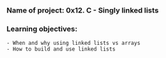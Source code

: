 ### Name of project: 0x12. C - Singly linked lists
### Learning objectives:
	- When and why using linked lists vs arrays
	- How to build and use linked lists
